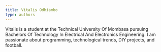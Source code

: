 ```yaml
---
title: Vitalis Odhiambo
type: authors
---
```

Vitalis is a student at the Technical University Of Mombasa pursuing  Bachelors Of Technology In Electrical And Electronics Engineering. 
I am passionate about programming, technological trends, DIY projects, and football.
